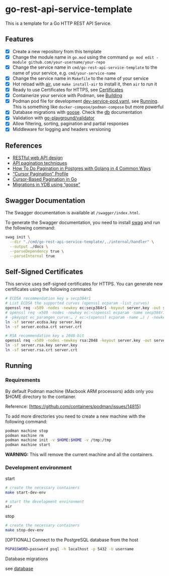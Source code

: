 # go-rest-api-service-template

This is a template for a Go HTTP REST API Service.

## Features

- [x] Create a new repository from this template
- [x] Change the module name in `go.mod` using the command `go mod edit -module github.com/your-username/your-repo`
- [x] Change the service name in `cmd/go-rest-api-service-template` to the name of your service, e.g. `cmd/your-service-name`
- [x] Change the service name in `Makefile` to the name of your service
- [x] Hot reload with [air](https://github.com/cosmtrek/air), use `make install-air` to install it, then `air` to run it
- [x] Ready to use Certificates for HTTPS, see [Certificates](#certificates)
- [x] Containerize your service with Podman, see [Building](#building)
- [x] Podman pod file for development [dev-service-pod.yaml](dev-service-pod.yaml), see [Running](#running). This is something like `docker-compose/podman-compose` but more powerful
- [x] Database migrations with [goose](https://github.com/pressly/goose). Check the [db](db/README.md) documentation
- [x] Validation with [go-playground/validator](https://github.com/go-playground/validator)
- [x] Allow filtering, sorting, pagination and partial responses
- [x] Middleware for logging and headers versioning

## References

- [RESTful web API design](https://learn.microsoft.com/en-us/azure/architecture/best-practices/api-design)
- [API pagination techniques](https://samu.space/api-pagination/#uuid-primary-keys)
- [How To Do Pagination in Postgres with Golang in 4 Common Ways](https://medium.easyread.co/how-to-do-pagination-in-postgres-with-golang-in-4-common-ways-12365b9fb528)
- [“Cursor Pagination” Profile](https://jsonapi.org/profiles/ethanresnick/cursor-pagination/)
- [Cursor-Based Pagination in Go](https://mtekmir.com/blog/golang-cursor-pagination/)
- [Migrations in YDB using “goose”](https://blog.ydb.tech/migrations-in-ydb-using-goose-58137bc5c303)

## Swagger Documentation

The Swagger documentation is available at `/swagger/index.html`.

To generate the Swagger documentation, you need to install [swag](https://github.com/swaggo/swag) and run the following command:

```bash
swag init \
  --dir "./cmd/go-rest-api-service-template/,./internal/handler" \
  --output ./docs \
  --parseDependency true \
  --parseInternal true
```

## Self-Signed Certificates

This service uses self-signed certificates for HTTPS. You can generate new certificates using the following command:

```bash
# ECDSA recommendation key ≥ secp384r1
# List ECDSA the supported curves (openssl ecparam -list_curves)
openssl req -x509 -nodes -newkey ec:secp384r1 -keyout server.key -out server.crt -days 3650
# openssl req -x509 -nodes -newkey ec:<(openssl ecparam -name secp384r1) -keyout server.ecdsa.key -out server.ecdsa.crt -days 3650
# -pkeyopt ec_paramgen_curve:… / ec:<(openssl ecparam -name …) / -newkey ec:…
ln -sf server.ecdsa.key server.key
ln -sf server.ecdsa.crt server.crt

# RSA recommendation key ≥ 2048-bit
openssl req -x509 -nodes -newkey rsa:2048 -keyout server.key -out server.crt -days 3650
ln -sf server.rsa.key server.key
ln -sf server.rsa.crt server.crt
```

## Running

### Requirements

By default Podman machine (Macbook ARM processors) adds only you $HOME directory to the container.

Reference: [https://github.com/containers/podman/issues/14815]

To add more directories you need to create a new machine with the following command:

```bash
podman machine stop
podman machine rm
podman machine init -v $HOME:$HOME -v /tmp:/tmp
podman machine start
```

__WARNING:__ This will remove the current machine and all the containers.

### Development environment

start

```bash
# create the necessary containers
make start-dev-env

# start the development environment
air
```

stop

```bash
# create the necessary containers
make stop-dev-env
```

[OPTIONAL] Connect to the PostgreSQL database from the host

```bash
PGPASSWORD=password psql -h localhost -p 5432 -U username
```

Database migrations

see [database](database/README.md)
